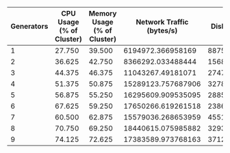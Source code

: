 | Generators | CPU Usage (% of Cluster) | Memory Usage (% of Cluster) | Network Traffic (bytes/s) | Disk Writes (bytes/s) | Messages/s [1m] | Messages/s [2m] | Messages/s [3m] |
|-|-|-|-|-|-|-|-|
| 1 | 27.750 | 39.500 | 6194972.366958169 | 887575.826887554 | 76.06328607617438 | 73.99929524480719 | 71.6662323258647 |
| 2 | 36.625 | 42.750 | 8366292.033488444 | 1568604.078080546 | 109.52528071176442 | 102.54865229876094 | 90.9739842475098 |
| 3 | 44.375 | 46.375 | 11043267.49181071 | 2747251.189051772 | 145.32422276565327 | 145.66403997064566 | 154.30530851054365 |
| 4 | 51.375 | 50.875 | 15289123.757687906 | 3278308.3744458836 | 250.11051180298546 | 265.17226369142065 | 261.17839866635893 |
| 5 | 56.875 | 55.250 | 16295609.909535095 | 2885764.72556989 | 333.3063456440204 | 325.5219383666489 | 318.6405196037214 |
| 6 | 67.625 | 59.250 | 17650266.619261518 | 2386088.321497047 | 391.3251166677116 | 390.6439594753672 | 384.3246082030744 |
| 7 | 60.500 | 62.875 | 15579036.268653959 | 4551742.71209725 | 338.7284889600839 | 345.0628346253018 | 346.6968869264207 |
| 8 | 70.750 | 69.250 | 18440615.075985882 | 3293597.5349668358 | 496.35882067641353 | 497.87649723665515 | 497.6375703602945 |
| 9 | 74.125 | 72.625 | 17383589.973768163 | 3712020.130314216 | 472.22784021772827 | 472.04966157755933 | 463.5541474220237 |